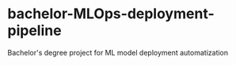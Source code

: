 # bachelor-MLOps-deployment-pipeline
Bachelor's degree project for ML model deployment automatization
